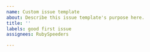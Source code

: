```yaml
---
name: Custom issue template
about: Describe this issue template's purpose here.
title: ''
labels: good first issue
assignees: RubySpeeders

---
```



